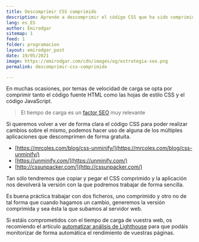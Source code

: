 ```yaml
---
title: Descomprimir CSS comprimido
description: Aprende a descomprimir el código CSS que ha sido comprimido por temas de velocidad de carga
lang: es_ES
author: Emirodgar
sitemap: 1
feed: 1
folder: programacion
layout: emirodgar_post
date: 19/05/2021
image: https://emirodgar.com/cdn/images/og/estrategia-seo.png
permalink: descomprimir-css-comprimido

---
```


En muchas ocasiones, por temas de velocidad de carga se opta por comprimir tanto el código fuente HTML como las hojas de estilo CSS y el código JavaScript.

> El tiempo de carga es un [factor SEO](factores-seo) muy relevante

Si queremos volver a ver de forma clara el código CSS para poder realizar cambios sobre el mismo, podemos hacer uso de alguna de los múltiples aplicaciones que descomprimen de forma gratuita.

-   [https://mrcoles.com/blog/css-unminify/](https://mrcoles.com/blog/css-unminify/)
-   [https://unminify.com/](https://unminify.com/)
-   [http://cssunpacker.com/](http://cssunpacker.com/)

Tan sólo tendremos que copiar y pegar el CSS comprimido y la aplicación nos devolverá la versión con la que podremos trabajar de forma sencilla.

Es buena práctica trabajar con dos ficheros, uno comprimido y otro no de tal forma que cuando hagamos un cambio, generemos la versión comprimida y sea ésta la que subamos al servidor web.

Si estáis comprometidos con el tiempo de carga de vuestra web, os recomiendo el artículo [automatizar análisis de Lighthouse](https://emirodgar.com/automatizar-analisis-lighthouse) para que podáis monitorizar de forma automática el rendimiento de vuestras páginas.
<!--stackedit_data:
eyJoaXN0b3J5IjpbLTU5Mjg3MzIyOCwxNjgxMzAxMzIxLDIwNT
Y1NjA3ODVdfQ==
-->